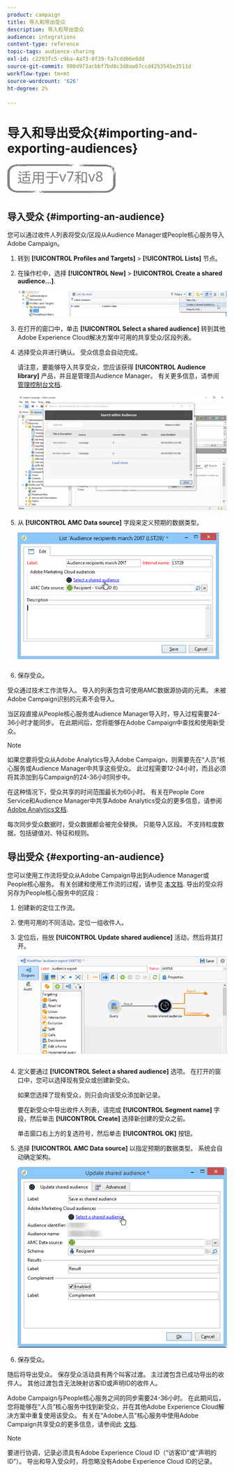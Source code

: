 ```yaml
---
product: campaign
title: 导入和导出受众
description: 导入和导出受众
audience: integrations
content-type: reference
topic-tags: audience-sharing
exl-id: c2293fc5-c9ba-4a73-8f39-fa7cdd06e8dd
source-git-commit: 980d973acbbf7bd8c3d8aa07ccd4253545e3511d
workflow-type: tm+mt
source-wordcount: '626'
ht-degree: 2%

---
```



# 导入和导出受众{#importing-and-exporting-audiences}

![](../../assets/common.svg)

## 导入受众 {#importing-an-audience}

您可以通过收件人列表将受众/区段从Audience Manager或People核心服务导入Adobe Campaign。

1. 转到 **[!UICONTROL Profiles and Targets]** > **[!UICONTROL Lists]** 节点。
1. 在操作栏中，选择 **[!UICONTROL New]** > **[!UICONTROL Create a shared audience...]**.

   ![](assets/aam_import_audience.png)

1. 在打开的窗口中，单击 **[!UICONTROL Select a shared audience]** 转到其他Adobe Experience Cloud解决方案中可用的共享受众/区段列表。
1. 选择受众并进行确认。 受众信息会自动完成。

   请注意，要能够导入共享受众，您应该获得 **[!UICONTROL Audience library]** 产品，并且是管理员Audience Manager。 有关更多信息，请参阅 [管理控制台文档](https://helpx.adobe.com/cn/enterprise/managing/user-guide.html).

   ![](assets/aam_import_audience_3.png)

1. 从 **[!UICONTROL AMC Data source]** 字段来定义预期的数据类型。

   ![](assets/aam_import_audience_2.png)

1. 保存受众。

受众通过技术工作流导入。 导入的列表包含可使用AMC数据源协调的元素。 未被Adobe Campaign识别的元素不会导入。

当区段直接从People核心服务或Audience Manager导入时，导入过程需要24-36小时才能同步。 在此期间后，您将能够在Adobe Campaign中查找和使用新受众。

>[!NOTE]
>
>如果您要将受众从Adobe Analytics导入Adobe Campaign，则需要先在“人员”核心服务或Audience Manager中共享这些受众。 此过程需要12-24小时，而且必须将其添加到与Campaign的24-36小时同步中。
>
>在这种情况下，受众共享的时间范围最长为60小时。 有关在People Core Service和Audience Manager中共享Adobe Analytics受众的更多信息，请参阅 [Adobe Analytics文档](https://experienceleague.adobe.com/docs/analytics/components/segmentation/segmentation-workflow/seg-publish.html).

每次同步受众数据时，受众数据都会被完全替换。 只能导入区段。 不支持粒度数据，包括键值对、特征和规则。

## 导出受众 {#exporting-an-audience}

您可以使用工作流将受众从Adobe Campaign导出到Audience Manager或People核心服务。 有关创建和使用工作流的过程，请参见 [本文档](../../workflow/using/building-a-workflow.md). 导出的受众将另存为People核心服务中的区段：

1. 创建新的定位工作流。
1. 使用可用的不同活动，定位一组收件人。
1. 定位后，拖放 **[!UICONTROL Update shared audience]** 活动，然后将其打开。

   ![](assets/aam_export_example.png)

1. 定义要通过 **[!UICONTROL Select a shared audience]** 选项。 在打开的窗口中，您可以选择现有受众或创建新受众。

   如果您选择了现有受众，则只会向该受众添加新记录。

   要在新受众中导出收件人列表，请完成 **[!UICONTROL Segment name]** 字段，然后单击 **[!UICONTROL Create]** 选择新创建的受众之前。

   单击窗口右上方的复选符号，然后单击 **[!UICONTROL OK]** 按钮。

1. 选择 **[!UICONTROL AMC Data source]** 以指定预期的数据类型。 系统会自动确定架构。

   ![](assets/aam_export_audience_activity.png)

1. 保存受众。

随后将导出受众。 保存受众活动具有两个叫客过渡。 主过渡包含已成功导出的收件人。 其他过渡包含无法映射访客ID或声明ID的收件人。

Adobe Campaign与People核心服务之间的同步需要24-36小时。 在此期间后，您将能够在“人员”核心服务中找到新受众，并在其他Adobe Experience Cloud解决方案中重复使用该受众。 有关在“Adobe人员”核心服务中使用Adobe Campaign共享受众的更多信息，请参阅此 [文档](https://experienceleague.adobe.com/docs/core-services/interface/audiences/t-audience-create.html).

>[!NOTE]
>
>要进行协调，记录必须具有Adobe Experience Cloud ID（“访客ID”或“声明的ID”）。 导出和导入受众时，将忽略没有Adobe Experience Cloud ID的记录。
